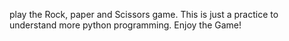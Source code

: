 play the Rock, paper and Scissors game.
This is just a practice to understand more python programming.
Enjoy the Game!
